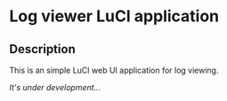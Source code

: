 # Log viewer LuCI application

## Description
This is an simple LuCI web UI application for log viewing.

*It's under development...*
